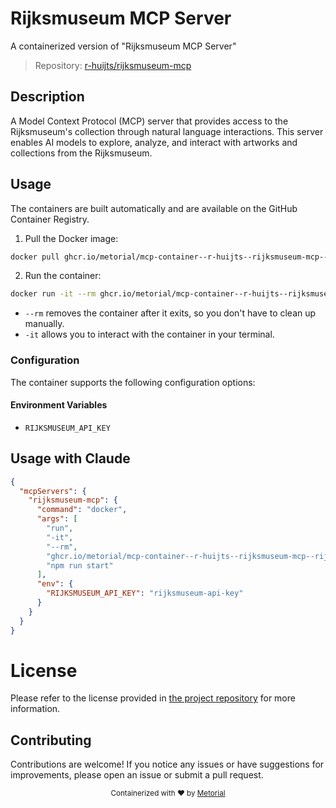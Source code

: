 
# Rijksmuseum MCP Server

A containerized version of "Rijksmuseum MCP Server"

> Repository: [r-huijts/rijksmuseum-mcp](https://github.com/r-huijts/rijksmuseum-mcp)

## Description

A Model Context Protocol (MCP) server that provides access to the Rijksmuseum's collection through natural language interactions. This server enables AI models to explore, analyze, and interact with artworks and collections from the Rijksmuseum.


## Usage

The containers are built automatically and are available on the GitHub Container Registry.

1. Pull the Docker image:

```bash
docker pull ghcr.io/metorial/mcp-container--r-huijts--rijksmuseum-mcp--rijksmuseum-mcp
```

2. Run the container:

```bash
docker run -it --rm ghcr.io/metorial/mcp-container--r-huijts--rijksmuseum-mcp--rijksmuseum-mcp 
```

- `--rm` removes the container after it exits, so you don't have to clean up manually.
- `-it` allows you to interact with the container in your terminal.


### Configuration

The container supports the following configuration options:




#### Environment Variables

- `RIJKSMUSEUM_API_KEY`




## Usage with Claude

```json
{
  "mcpServers": {
    "rijksmuseum-mcp": {
      "command": "docker",
      "args": [
        "run",
        "-it",
        "--rm",
        "ghcr.io/metorial/mcp-container--r-huijts--rijksmuseum-mcp--rijksmuseum-mcp",
        "npm run start"
      ],
      "env": {
        "RIJKSMUSEUM_API_KEY": "rijksmuseum-api-key"
      }
    }
  }
}
```

# License

Please refer to the license provided in [the project repository](https://github.com/r-huijts/rijksmuseum-mcp) for more information.

## Contributing

Contributions are welcome! If you notice any issues or have suggestions for improvements, please open an issue or submit a pull request.

<div align="center">
  <sub>Containerized with ❤️ by <a href="https://metorial.com">Metorial</a></sub>
</div>
  